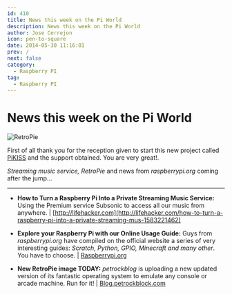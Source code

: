 ```yaml
---
id: 410
title: News this week on the Pi World
description: News this week on the Pi World
author: Jose Cerrejon
icon: pen-to-square
date: 2014-05-30 11:16:01
prev: /
next: false
category:
  - Raspberry PI
tag:
  - Raspberry PI
---
```


# News this week on the Pi World

![RetroPie](/images/RetroPie_06.jpg)

First of all thank you for the reception given to start this new project called [PiKISS](/post.php?id=409) and the support obtained. You are very great!.

*Streaming music service, RetroPie* and news from *raspberrypi.org* coming after the jump...

- - -
* **How to Turn a Raspberry Pi Into a Private Streaming Music Service:** Using the Premium service Subsonic to access all our music from anywhere. | [http://lifehacker.com](http://lifehacker.com/how-to-turn-a-raspberry-pi-into-a-private-streaming-mus-1583221462)

* **Explore your Raspberry Pi with our Online Usage Guide:** Guys from *raspberrypi.org* have compiled on the official website a series of very interesting guides: *Scratch, Python, GPIO, Minecraft and many other*. You have to choose. | [Raspberrypi.org](http://www.raspberrypi.org/explore-your-raspberry-pi-with-our-usage-guide/)

* **New RetroPie image TODAY:** *petrockblog* is uploading a new updated version of its fantastic operating system to emulate any console or arcade machine. Run for it! | [Blog.petrockblock.com](http://blog.petrockblock.com/download/retropie-project-image/)